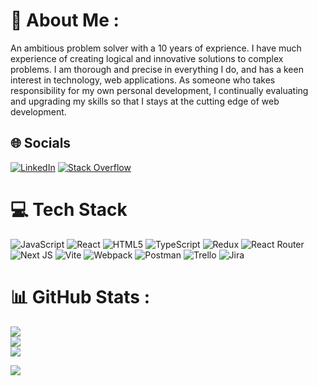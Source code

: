 # 💫 About Me :
An ambitious problem solver with a 10 years of exprience. I have much experience of creating logical and innovative solutions to complex problems. I am thorough and precise in everything I do, and has a keen interest in technology, web applications. As someone who takes responsibility for my own personal development, I continually evaluating and upgrading my skills so that I stays at the cutting edge of web development.

## 🌐 Socials
[![LinkedIn](https://img.shields.io/badge/LinkedIn-%230077B5.svg?logo=linkedin&logoColor=white)](https://www.linkedin.com/in/mampel88/) [![Stack Overflow](https://img.shields.io/badge/-Stackoverflow-FE7A16?logo=stack-overflow&logoColor=white)](https://stackoverflow.com/users/1426710/mohammad-reza-shariatzade) 
# 💻 Tech Stack
![JavaScript](https://img.shields.io/badge/javascript-%23323330.svg?style=for-the-badge&logo=javascript&logoColor=%23F7DF1E) ![React](https://img.shields.io/badge/react-%2320232a.svg?style=for-the-badge&logo=react&logoColor=%2361DAFB) ![HTML5](https://img.shields.io/badge/html5-%23E34F26.svg?style=for-the-badge&logo=html5&logoColor=white)  ![TypeScript](https://img.shields.io/badge/typescript-%23007ACC.svg?style=for-the-badge&logo=typescript&logoColor=white) ![Redux](https://img.shields.io/badge/redux-%23593d88.svg?style=for-the-badge&logo=redux&logoColor=white) ![React Router](https://img.shields.io/badge/React_Router-CA4245?style=for-the-badge&logo=react-router&logoColor=white) ![Next JS](https://img.shields.io/badge/Next-black?style=for-the-badge&logo=next.js&logoColor=white) ![Vite](https://img.shields.io/badge/vite-%23646CFF.svg?style=for-the-badge&logo=vite&logoColor=white) ![Webpack](https://img.shields.io/badge/webpack-%238DD6F9.svg?style=for-the-badge&logo=webpack&logoColor=black) ![Postman](https://img.shields.io/badge/Postman-FF6C37?style=for-the-badge&logo=postman&logoColor=white) ![Trello](https://img.shields.io/badge/Trello-%23026AA7.svg?style=for-the-badge&logo=Trello&logoColor=white) ![Jira](https://img.shields.io/badge/jira-%230A0FFF.svg?style=for-the-badge&logo=jira&logoColor=white)
<!--
**Mrshcom/Mrshcom** is a ✨ _special_ ✨ repository because its `README.md` (this file) appears on your GitHub profile.

Here are some ideas to get you started:

- 🔭 I’m currently working on ...
- 🌱 I’m currently learning ...
- 👯 I’m looking to collaborate on ...
- 🤔 I’m looking for help with ...
- 💬 Ask me about ...
- 📫 How to reach me: ...
- 😄 Pronouns: ...
- ⚡ Fun fact: ...
-->

# 📊 GitHub Stats :
![](https://github-readme-stats.vercel.app/api?username=Mrshcom&theme=buefy&hide_border=false&include_all_commits=true&count_private=true)<br/>
![](https://github-readme-streak-stats.herokuapp.com/?user=Mrshcom&theme=buefy&hide_border=false)<br/>
![](https://github-readme-stats.vercel.app/api/top-langs/?username=Mrshcom&theme=buefy&hide_border=false&include_all_commits=true&count_private=true&layout=compact)

[![](https://visitcount.itsvg.in/api?id=Mrshcom&icon=0&color=0)](https://visitcount.itsvg.in)
